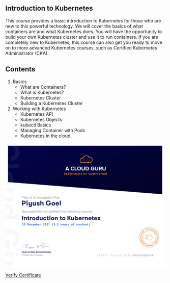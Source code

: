 ## Introduction to Kubernetes

This course provides a basic introduction to Kubernetes for those who are new to this powerful technology. We will cover the basics of what containers are and what Kubernetes does. You will have the opportunity to build your own Kubernetes cluster and use it to run containers. If you are completely new to Kubernetes, this course can also get you ready to move on to more advanced Kubernetes courses, such as Certified Kubernetes Administrator (CKA).

## Contents
1. Basics
   - What are Containers?
   - What is Kubernetes?
   - Kubernetes Cluster
   - Building a Kubernetes Cluster
2. Working with Kubernetes
   - Kubernetes API
   - Kubernetes Objects
   - kubectl Basics
   - Managing Container with Pods
   - Kubernetes in the cloud.

![Certificate](images/D1D782832FF8.jpg)

[Verify Certificate](https://verify.acloud.guru/D1D782832FF8)
